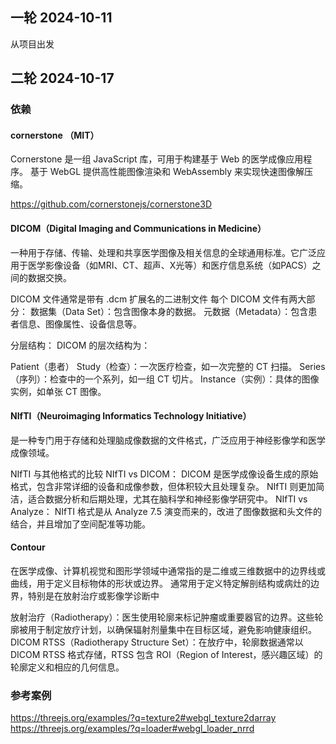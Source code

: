 ## 一轮 2024-10-11

从项目出发

## 二轮 2024-10-17

### 依赖

#### cornerstone （MIT）
Cornerstone 是一组 JavaScript 库，可用于构建基于 Web 的医学成像应用程序。
基于 WebGL 提供高性能图像渲染和 WebAssembly 来实现快速图像解压缩。

https://github.com/cornerstonejs/cornerstone3D

#### DICOM（Digital Imaging and Communications in Medicine）
一种用于存储、传输、处理和共享医学图像及相关信息的全球通用标准。它广泛应用于医学影像设备（如MRI、CT、超声、X光等）和医疗信息系统（如PACS）之间的数据交换。

DICOM 文件通常是带有 .dcm 扩展名的二进制文件
每个 DICOM 文件有两大部分：
数据集（Data Set）：包含图像本身的数据。
元数据（Metadata）：包含患者信息、图像属性、设备信息等。

分层结构： DICOM 的层次结构为：

Patient（患者）
Study（检查）：一次医疗检查，如一次完整的 CT 扫描。
Series（序列）：检查中的一个系列，如一组 CT 切片。
Instance（实例）：具体的图像实例，如单张 CT 图像。

#### NIfTI（Neuroimaging Informatics Technology Initiative）
是一种专门用于存储和处理脑成像数据的文件格式，广泛应用于神经影像学和医学成像领域。

NIfTI 与其他格式的比较
NIfTI vs DICOM：
DICOM 是医学成像设备生成的原始格式，包含非常详细的设备和成像参数，但体积较大且处理复杂。
NIfTI 则更加简洁，适合数据分析和后期处理，尤其在脑科学和神经影像学研究中。
NIfTI vs Analyze：
NIfTI 格式是从 Analyze 7.5 演变而来的，改进了图像数据和头文件的结合，并且增加了空间配准等功能。

#### Contour

在医学成像、计算机视觉和图形学领域中通常指的是二维或三维数据中的边界线或曲线，用于定义目标物体的形状或边界。
通常用于定义特定解剖结构或病灶的边界，特别是在放射治疗或影像学诊断中

放射治疗（Radiotherapy）：医生使用轮廓来标记肿瘤或重要器官的边界。这些轮廓被用于制定放疗计划，以确保辐射剂量集中在目标区域，避免影响健康组织。
DICOM RTSS（Radiotherapy Structure Set）：在放疗中，轮廓数据通常以 DICOM RTSS 格式存储，RTSS 包含 ROI（Region of Interest，感兴趣区域）的轮廓定义和相应的几何信息。


### 参考案例
https://threejs.org/examples/?q=texture2#webgl_texture2darray
https://threejs.org/examples/?q=loader#webgl_loader_nrrd
